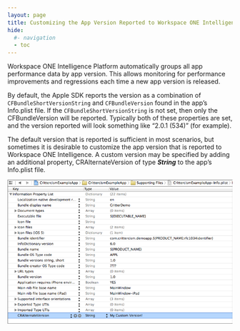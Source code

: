 ```yaml
---
layout: page
title: Customizing the App Version Reported to Workspace ONE Intelligence Platform
hide:
  #- navigation
  - toc
---
```


Workspace ONE Intelligence Platform automatically groups all app performance data by app version. This allows monitoring for performance improvements and regressions each time a new app version is released.

By default, the Apple SDK reports the version as a combination of `CFBundleShortVersionString` and `CFBundleVersion` found in the app’s Info.plist file. If the `CFBundleShortVersionString` is not set, then only the CFBundleVersion will be reported. Typically both of these properties are set, and the version reported will look something like “2.0.1 (534)” (for example).

The default version that is reported is sufficient in most scenarios, but sometimes it is desirable to customize the app version that is reported to Workspace ONE Intelligence. A custom version may be specified by adding an additional property, CRAlternateVersion of type ***String*** to the app’s Info.plist file.

![](ios-cralternateversion-example.png)